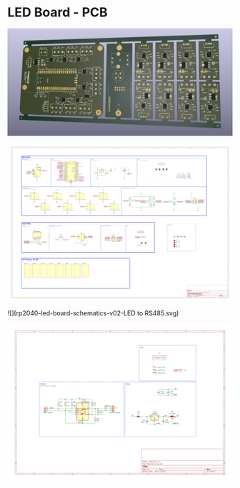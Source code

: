 # LED Board - PCB

![](rp2040-led-board-pcb-v02.png)

![](rp2040-led-board-schematics-v02.svg)

![](rp2040-led-board-schematics-v02-LED to RS485.svg)

![](rp2040-led-board-schematics-v02-Receiver.svg)
